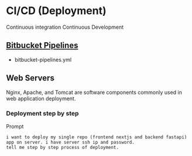 # CI/CD (Deployment)
Continuous integration Continuous Development

## [Bitbucket Pipelines](https://support.atlassian.com/bitbucket-cloud/docs/get-started-with-bitbucket-pipelines/) 
- bitbucket-pipelines.yml

## Web Servers
Nginx, Apache, and Tomcat are software components commonly used in web application deployment.

### Deployment step by step
Prompt
```
i want to deploy my single repo (frontend nextjs and backend fastapi) app on server. i have server ssh ip and password.
tell me step by step process of deployment.
```

